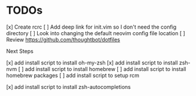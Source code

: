# TODOs

[x] Create rcrc
[ ] Add deep link for init.vim so I don't need the config directory
    [ ] Look into changing the default neovim config file location
[ ] Review https://github.com/thoughtbot/dotfiles

Next Steps

[x] add install script to install oh-my-zsh
[x] add install script to install zsh-nvm
[ ] add install script to install homebrew
[ ] add install script to install homebrew packages
[ ] add install script to setup rcm

[x] add install script to install zsh-autocompletions
